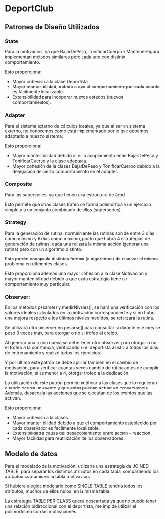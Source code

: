 # DeportClub

## Patrones de Diseño Utilizados

### State

Para la motivación, ya que BajarDePeso, TonificarCuerpo y MantenerFigura implementan métodos similares pero cada uno con distinto comportamiento.

Esto proporciona:
- Mayor cohesión a la clase Deportista
- Mayor mantenibilidad, debido a que el comportamiento por cada estado es fácilmente localizable.
- Extensibilidad para incoporar nuevos estados (nuevos comportamientos).

### Adapter

Para el sistema externo de cálculos ideales, ya que al ser un sistema externo, no conocemos como está implementado por lo que debemos adaptarlo a nuestro sistema:

Esto proporciona:
- Mayor mantenibilidad debido al nulo acoplamiento entre BajarDePeso y TonificarCuerpo y la clase adaptada.
- Mayor cohesión de la clases BajarDePeso y TonificarCuerpo debido a la delegación de cierto comportamiento en el adapter.

### Composite

Para las superseries, ya que tienen una estructura de árbol.

Esto permite que otras clases traten de forma polimórfica a un ejercicio simple y a un conjunto combinado de ellos (superseries).

### Strategy

Para la generación de rutina, normalmente las rutinas son de entre 3 días como mínimo y 6 días como máximo, por lo que habrá 4 estrategias de generación de rutinas, cada una relizará la misma acción (generar una rutina) pero con un algoritmo distinto.

Este patrón encapsula distintas formas (o algoritmos) de resolver el mismo problema en diferentes clases.

Esto proporciona además una mayor cohesión a la clase Motivación y mayor mantenibilidad debido a que cada estrategia tiene un comportamiento muy particular.

### Observer:

En los métodos pesarse() y medirNiveles(), se hará una verificación con los valores ideales calculados en la motivación correspondiente y si no hubo una mejora respecto a los últimos niveles medidos, se reforzará la rutina.

Se utilizará otro observer en pesarse() para consultar si durante ese mes se pesó 3 veces más, para otorgar o no el trofeo al creído.

Al generar una rutina nueva se debe tener otro observer para otorgar o no el trofeo a la constancia, verificando si el deportista asistió a todos los días de entrenamiento y realizó todos los ejercicios.

Y por último este patrón se debe aplicar también en el cambio de motivación, para verificar cuantas veces cambió de rutina antes de cumplir la motivación, si es menor a 4, otorgar trofeo a la dedicación.

La utilización de este patrón permite notificar a las clases que lo requieran cuando ocurra un evento y que estas puedan actuar en consecuencia. Además, desacopla las acciones que se ejecutan de los eventos que las activan.

Esto proporciona:
- Mayor cohesión a la clases.
- Mayor mantenibilidad debido a que el comportamiento establecido por cada observador es facilmente localizable.
- Extensibilidad a causa del desacoplamiento entre acción – reacción.
- Mayor facilidad para reutilización de los observadores.


## Modelo de datos

Para el modelado de la motivación, utilizaría una estrategia de JOINED TABLE, para separar los distintos atributos en cada tabla, compartiendo los atributos comunes en la tabla motivación. 

Si hubiera elegido modelarlo como SINGLE TABLE tendría todos los atributos, muchos de ellos nulos, en la misma tabla.

La estrategia TABLE PER CLASS queda descartada ya que no puedo tener una relación bidireccional con el deportista, me impide utilizar el polimorfismo con las motivaciones.
